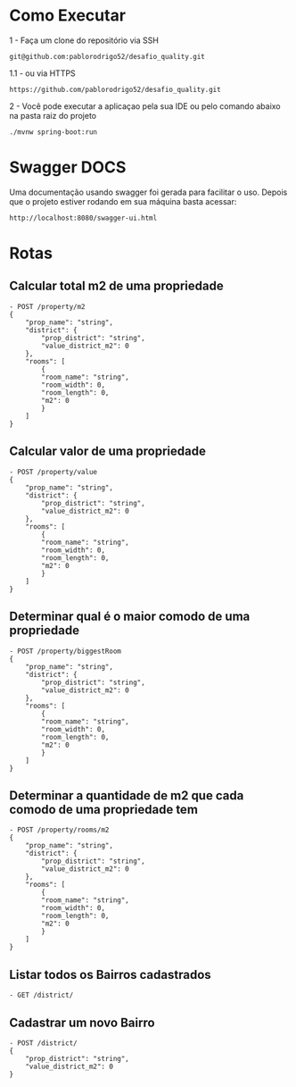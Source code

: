 # Como Executar
1 - Faça um clone do repositório via SSH
```shell
git@github.com:pablorodrigo52/desafio_quality.git
```

1.1 - ou via HTTPS
```shell
https://github.com/pablorodrigo52/desafio_quality.git
```


2 - Você pode executar a aplicaçao pela sua IDE ou pelo comando abaixo na pasta raiz do projeto
```shell
./mvnw spring-boot:run
```

# Swagger DOCS
Uma documentação usando swagger foi gerada para facilitar o uso. Depois que o projeto estiver rodando em sua máquina basta acessar:
```shell
http://localhost:8080/swagger-ui.html
```


# Rotas

## Calcular total m2 de uma propriedade
    - POST /property/m2 
    {
        "prop_name": "string",
        "district": {
            "prop_district": "string",
            "value_district_m2": 0
        },
        "rooms": [
            {
            "room_name": "string",
            "room_width": 0,
            "room_length": 0,
            "m2": 0
            }
        ]
    }

## Calcular valor de uma propriedade
    - POST /property/value
    {
        "prop_name": "string",
        "district": {
            "prop_district": "string",
            "value_district_m2": 0
        },
        "rooms": [
            {
            "room_name": "string",
            "room_width": 0,
            "room_length": 0,
            "m2": 0
            }
        ]
    }

## Determinar qual é o maior comodo de uma propriedade
    - POST /property/biggestRoom
    {
        "prop_name": "string",
        "district": {
            "prop_district": "string",
            "value_district_m2": 0
        },
        "rooms": [
            {
            "room_name": "string",
            "room_width": 0,
            "room_length": 0,
            "m2": 0
            }
        ]
    }

## Determinar a quantidade de m2 que cada comodo de uma propriedade tem
    - POST /property/rooms/m2
    {
        "prop_name": "string",
        "district": {
            "prop_district": "string",
            "value_district_m2": 0
        },
        "rooms": [
            {
            "room_name": "string",
            "room_width": 0,
            "room_length": 0,
            "m2": 0
            }
        ]
    }

## Listar todos os Bairros cadastrados
    - GET /district/

## Cadastrar um novo Bairro
    - POST /district/
    {
        "prop_district": "string",
        "value_district_m2": 0
    }